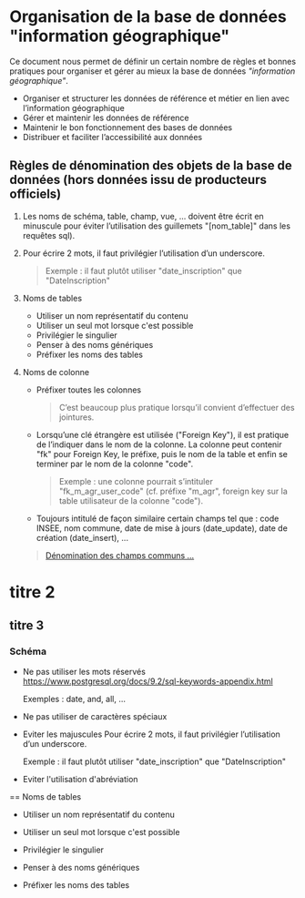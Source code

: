 Organisation de la base de données "information géographique"
====

Ce document nous permet de définir un certain nombre de règles et bonnes pratiques pour organiser et gérer au mieux la base de données *"information géographique"*.

* Organiser et structurer les données de référence et métier en lien avec l’information géographique
* Gérer et maintenir les données de référence
* Maintenir le bon fonctionnement des bases de données
* Distribuer et faciliter l’accessibilité aux données


Règles de dénomination des objets de la base de données (hors données issu de producteurs officiels)
----
	
1. Les noms de schéma, table, champ, vue, ... doivent être écrit en minuscule pour éviter l’utilisation des guillemets "[nom_table]" dans les requêtes sql).

2. Pour écrire 2 mots, il faut privilégier l’utilisation d’un underscore. 
    >Exemple : il faut plutôt utiliser "date_inscription" que "DateInscription"

3. Noms de tables
    * Utiliser un nom représentatif du contenu
    * Utiliser un seul mot lorsque c'est possible
    * Privilégier le singulier
    * Penser à des noms génériques
    * Préfixer les noms des tables

4. Noms de colonne
    * Préfixer toutes les colonnes
        >C’est beaucoup plus pratique lorsqu’il convient d’effectuer des jointures.

    * Lorsqu’une clé étrangère est utilisée ("Foreign Key"), il est pratique de l’indiquer dans le nom de la colonne. 
        La colonne peut contenir "fk" pour Foreign Key, le préfixe,  puis le nom de la table et enfin se terminer par le nom de la colonne "code". 
        >Exemple : une colonne pourrait s’intituler "fk_m_agr_user_code" (cf. préfixe "m_agr", foreign key sur la table utilisateur de la colonne "code").

    * Toujours intitulé de façon similaire certain champs tel que : code INSEE, nom commune, date de mise à jours (date_update), date de création (date_insert), ...

    >[Dénomination des champs communs ...](nom_champ.md)
    




titre 2 
====

titre 3
-----

### Schéma

* Ne pas utiliser les mots réservés
    https://www.postgresql.org/docs/9.2/sql-keywords-appendix.html
    
    Exemples : date, and, all, ...

* Ne pas utiliser de caractères spéciaux

* Eviter les majuscules
    Pour écrire 2 mots, il faut privilégier l’utilisation d’un underscore. 
    
    Exemple : il faut plutôt utiliser "date_inscription" que "DateInscription"
    
* Eviter l'utilisation d'abréviation 


== Noms de tables

* Utiliser un nom représentatif du contenu

* Utiliser un seul mot lorsque c'est possible

* Privilégier le singulier

* Penser à des noms génériques

* Préfixer les noms des tables
